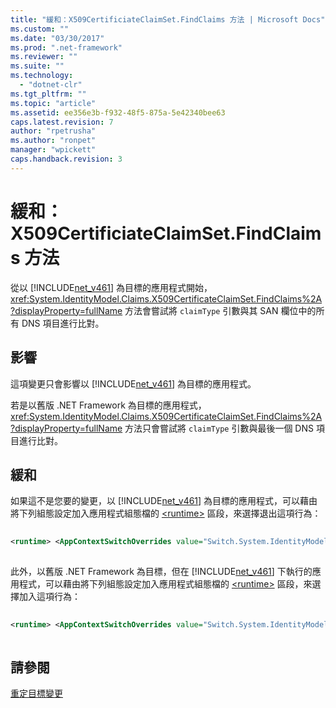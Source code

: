 ```yaml
---
title: "緩和：X509CertificiateClaimSet.FindClaims 方法 | Microsoft Docs"
ms.custom: ""
ms.date: "03/30/2017"
ms.prod: ".net-framework"
ms.reviewer: ""
ms.suite: ""
ms.technology: 
  - "dotnet-clr"
ms.tgt_pltfrm: ""
ms.topic: "article"
ms.assetid: ee356e3b-f932-48f5-875a-5e42340bee63
caps.latest.revision: 7
author: "rpetrusha"
ms.author: "ronpet"
manager: "wpickett"
caps.handback.revision: 3
---
```

# 緩和：X509CertificiateClaimSet.FindClaims 方法
從以 [!INCLUDE[net_v461](../../../includes/net-v461-md.md)] 為目標的應用程式開始，<xref:System.IdentityModel.Claims.X509CertificateClaimSet.FindClaims%2A?displayProperty=fullName> 方法會嘗試將 `claimType` 引數與其 SAN 欄位中的所有 DNS 項目進行比對。  
  
## 影響  
 這項變更只會影響以 [!INCLUDE[net_v461](../../../includes/net-v461-md.md)] 為目標的應用程式。  
  
 若是以舊版 .NET Framework 為目標的應用程式，<xref:System.IdentityModel.Claims.X509CertificateClaimSet.FindClaims%2A?displayProperty=fullName> 方法只會嘗試將 `claimType` 引數與最後一個 DNS 項目進行比對。  
  
## 緩和  
 如果這不是您要的變更，以 [!INCLUDE[net_v461](../../../includes/net-v461-md.md)] 為目標的應用程式，可以藉由將下列組態設定加入應用程式組態檔的 [\<runtime\>](../../../docs/framework/configure-apps/file-schema/runtime/runtime-element.md) 區段，來選擇退出這項行為：  
  
```xml  
  
<runtime> <AppContextSwitchOverrides value="Switch.System.IdentityModel.DisableMultipleDNSEntriesInSANCertificate=true" /> </runtime>  
  
```  
  
 此外，以舊版 .NET Framework 為目標，但在 [!INCLUDE[net_v461](../../../includes/net-v461-md.md)] 下執行的應用程式，可以藉由將下列組態設定加入應用程式組態檔的 [\<runtime\>](../../../docs/framework/configure-apps/file-schema/runtime/runtime-element.md) 區段，來選擇加入這項行為：  
  
```xml  
  
<runtime> <AppContextSwitchOverrides value="Switch.System.IdentityModel.DisableMultipleDNSEntriesInSANCertificate=false" /> </runtime>  
  
```  
  
## 請參閱  
 [重定目標變更](../../../docs/framework/migration-guide/retargeting-changes-in-the-net-framework-4-6-1.md)